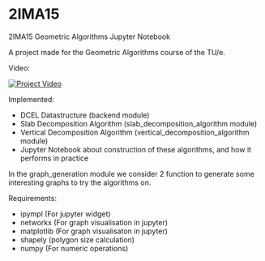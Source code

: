 # 2IMA15
2IMA15 Geometric Algorithms Jupyter Notebook

A project made for the Geometric Algorithms course of the TU/e. 

Video:

[![Project Video](https://img.youtube.com/vi/pE8xyUzLw9U/0.jpg)](https://www.youtube.com/watch?v=pE8xyUzLw9U)

Implemented:
- DCEL Datastructure (backend module)
- Slab Decomposition Algorithm (slab_decomposition_algorithm module) 
- Vertical Decomposition Algorithm (vertical_decomposition_algorithm module)
- Jupyter Notebook about construction of these algorithms, and how it performs in practice 
 
In the graph_generation module we consider 2 function to generate some interesting graphs to try the algorithms on. 


Requirements:
- ipympl (For jupyter widget)
- networkx (For graph visualisation in jupyter)
- matplotlib (For graph visualisaton in jupyter)
- shapely (polygon size calculation)
- numpy (For numeric operations)
